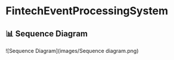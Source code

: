 # FintechEventProcessingSystem

## 📊 Sequence Diagram
![Sequence Diagram](images/Sequence diagram.png)
